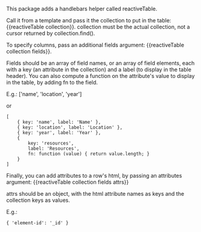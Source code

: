 This package adds a handlebars helper called reactiveTable.

Call it from a template and pass it the collection to put in the table: {{reactiveTable collection}}. collection must be the actual collection, not a cursor returned by collection.find().

To specify columns, pass an additional fields argument: {{reactiveTable collection fields}}.

Fields should be an array of field names, or an array of field elements, each with a key (an attribute in the collection) and a label (to display in the table header). You can also compute a function on the attribute's value to display in the table, by adding fn to the field.

E.g.:
    ['name', 'location', 'year']

or

    [
        { key: 'name', label: 'Name' },
        { key: 'location', label: 'Location' },
        { key: 'year', label: 'Year' },
        { 
            key: 'resources',
            label: 'Resources',
            fn: function (value) { return value.length; }
        }
    ]
        
Finally, you can add attributes to a row's html, by passing an attributes argument: {{reactiveTable collection fields attrs}}

attrs should be an object, with the html attribute names as keys and the collection keys as values.

E.g.:
  
    { 'element-id': '_id' }
